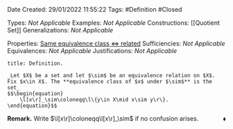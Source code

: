 <br />
<br />

Date Created: 29/01/2022 11:55:22
Tags: #Definition #Closed 

Types: _Not Applicable_
Examples: _Not Applicable_
Constructions: [[Quotient Set]]
Generalizations: _Not Applicable_

Properties: [Same equivalence class $\Leftrightarrow$ related](Same%20equivalence%20class%20iff%20related.md)
Sufficiencies: _Not Applicable_
Equivalences: _Not Applicable_
Justifications: _Not Applicable_

``` ad-Definition
title: Definition.

_Let $X$ be a set and let $\sim$ be an equivalence relation on $X$. Fix $x\in X$. The **equivalence class of $x$ under $\sim$** is the set_
$$\begin{equation}
    \l[x\r]_\sim\coloneqq\l\{y\in X\mid x\sim y\r\}.
\end{equation}$$

```

**Remark.** Write $\l[x\r]\coloneqq\l[x\r]_\sim$ if no confusion arises.<span style="float:right;">$\blacklozenge$</span>
